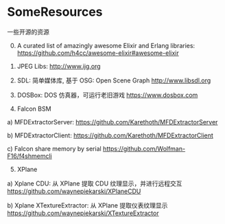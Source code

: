 # SomeResources
一些开源的资源

0) A curated list of amazingly awesome Elixir and Erlang libraries:
  https://github.com/h4cc/awesome-elixir#awesome-elixir

1) JPEG Libs:
  http://www.ijg.org
  
2) SDL: 简单媒体库, 基于 OSG: Open Scene Graph
  http://www.libsdl.org
  
3) DOSBox: DOS 仿真器，可运行老旧游戏
  https://www.dosbox.com
 
4) Falcon BSM

  a) MFDExtractorServer:
  https://github.com/Karethoth/MFDExtractorServer
  
  b) MFDExtractorClient:
  https://github.com/Karethoth/MFDExtractorClient
  
  c) Falcon share memory by serial
  https://github.com/Wolfman-F16/f4shmemcli

5) XPlane

  a) Xplane CDU: 从 XPlane 提取 CDU 纹理显示，并进行远程交互
  https://github.com/waynepiekarski/XPlaneCDU
  
  b) Xplane XTextureExtractor: 从 XPlane 提取仪表纹理显示
  https://github.com/waynepiekarski/XTextureExtractor

